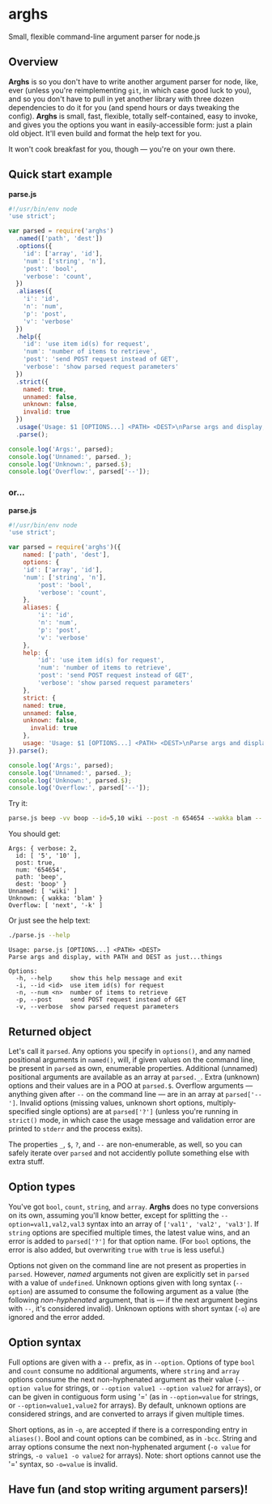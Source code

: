 # arghs
Small, flexible command-line argument parser for node.js

## Overview

**Arghs** is so you don't have to write another argument parser for node, like, ever (unless you're reimplementing `git`, in which case good luck to you), and so you don't have to pull in yet another library with three dozen dependencies to do it for you (and spend hours or days tweaking the config). **Arghs** is small, fast, flexible, totally self-contained, easy to invoke, and gives you the options you want in easily-accessible form: just a plain old object. It'll even build and format the help text for you.

It won't cook breakfast for you, though — you're on your own there.

## Quick start example

**parse.js**
```javascript
#!/usr/bin/env node
'use strict';

var parsed = require('arghs')
  .named(['path', 'dest'])
  .options({
    'id': ['array', 'id'],
    'num': ['string', 'n'],
    'post': 'bool',
    'verbose': 'count',
  })
  .aliases({
    'i': 'id',
    'n': 'num',
    'p': 'post',
    'v': 'verbose'
  })
  .help({
    'id': 'use item id(s) for request',
    'num': 'number of items to retrieve',
    'post': 'send POST request instead of GET',
    'verbose': 'show parsed request parameters'
  })
  .strict({
    named: true,
    unnamed: false,
    unknown: false,
    invalid: true
  })
  .usage('Usage: $1 [OPTIONS...] <PATH> <DEST>\nParse args and display, with PATH and DEST as just...things')
  .parse();

console.log('Args:', parsed);
console.log('Unnamed:', parsed._);
console.log('Unknown:', parsed.$);
console.log('Overflow:', parsed['--']);
```

### or...

**parse.js**
```javascript
#!/usr/bin/env node
'use strict';

var parsed = require('arghs')({
	named: ['path', 'dest'],
	options: {
    'id': ['array', 'id'],
    'num': ['string', 'n'],
		'post': 'bool',
		'verbose': 'count',
	},
	aliases: {
		'i': 'id',
		'n': 'num',
		'p': 'post',
		'v': 'verbose'
	},
	help: {
		'id': 'use item id(s) for request',
		'num': 'number of items to retrieve',
		'post': 'send POST request instead of GET',
		'verbose': 'show parsed request parameters'
	},
	strict: {
    named: true,
    unnamed: false,
    unknown: false,
	  invalid: true
	},
	usage: 'Usage: $1 [OPTIONS...] <PATH> <DEST>\nParse args and display, with PATH and DEST as just...things'
}).parse();

console.log('Args:', parsed);
console.log('Unnamed:', parsed._);
console.log('Unknown:', parsed.$);
console.log('Overflow:', parsed['--']);
```

Try it:
```bash
parse.js beep -vv boop --id=5,10 wiki --post -n 654654 --wakka blam -- next -k
```
You should get:
```
Args: { verbose: 2,
  id: [ '5', '10' ],
  post: true,
  num: '654654',
  path: 'beep',
  dest: 'boop' }
Unnamed: [ 'wiki' ]
Unknown: { wakka: 'blam' }
Overflow: [ 'next', '-k' ]
```

Or just see the help text:
```bash
./parse.js --help
```

```
Usage: parse.js [OPTIONS...] <PATH> <DEST>
Parse args and display, with PATH and DEST as just...things

Options:
  -h, --help     show this help message and exit
  -i, --id <id>  use item id(s) for request
  -n, --num <n>  number of items to retrieve
  -p, --post     send POST request instead of GET
  -v, --verbose  show parsed request parameters
```

## Returned object

Let's call it `parsed`. Any options you specify in `options()`, and any named positional arguments in `named()`, will, if given values on the command line, be present in `parsed` as own, enumerable properties. Additional (unnamed) positional arguments are available as an array at `parsed._`. Extra (unknown) options and their values are in a POO at `parsed.$`. Overflow arguments — anything given after `--` on the command line — are in an array at `parsed['--']`. Invalid options (missing values, unknown short options, multiply-specified single options) are at `parsed['?']` (unless you're running in `strict()` mode, in which case the usage message and validation error are printed to `stderr` and the process exits).

The properties `_`, `$`, `?`, and `--` are non-enumerable, as well, so you can safely iterate over `parsed` and not accidently pollute something else with extra stuff.

## Option types

You've got `bool`, `count`, `string`, and `array`. **Arghs** does no type conversions on its own, assuming you'll know better, except for splitting the `--option=val1,val2,val3` syntax into an array of `['val1', 'val2', 'val3']`. If `string` options are specified multiple times, the latest value wins, and an error is added to `parsed['?']` for that option name. (For `bool` options, the error is also added, but overwriting `true` with `true` is less useful.)

Options not given on the command line are not present as properties in `parsed`. However, *named* arguments not given are explicitly set in `parsed` with a value of `undefined`. Unknown options given with long syntax (`--option`) are assumed to consume the following argument as a value (the following *non-hyphenated* argument, that is — if the next argument begins with `--`, it's considered invalid). Unknown options with short syntax (`-o`) are ignored and the error added.

## Option syntax

Full options are given with a `--` prefix, as in `--option`. Options of type `bool` and `count` consume no additional arguments, where `string` and `array` options consume the next non-hyphenated argument as their value (`--option value` for strings, or `--option value1 --option value2` for arrays), or can be given in contiguous form using '=' (as in `--option=value` for strings, or `--option=value1,value2` for arrays). By default, unknown options are considered strings, and are converted to arrays if given multiple times.

Short options, as in `-o`, are accepted if there is a corresponding entry in `aliases()`. Bool and count options can be combined, as in `-bcc`. String and array options consume the next non-hyphenated argument (`-o value` for strings, `-o value1 -o value2` for arrays). Note: short options cannot use the '=' syntax, so `-o=value` is invalid.

## Have fun (and stop writing argument parsers)!

